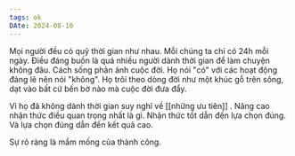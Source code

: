 ```yaml
---
tags: ok
DAte: 2024-08-10
---
```


Mọi người đều có quỹ thời gian như nhau. Mỗi chúng ta chỉ có 24h mỗi ngày. Điều đáng buồn là quá nhiều người dành thời gian để làm chuyện không đâu. Cách sống phản ánh cuộc đời. Họ nói "có" với các hoạt động đáng lẽ nên nói "không". 
Họ trôi theo dòng đời như một khúc gỗ trên sông, dạt vào bất cứ bến bờ nào mà cuộc đời đưa đẩy.


Vì họ đã không dành thời gian suy nghĩ về [[những ưu tiên]] .
Nâng cao nhận thức điều quan trọng nhất là gì.
Nhận thức tốt dẫn đến lựa chọn đúng. Và lựa chọn đúng dẫn đến kết quả cao.

Sự rõ ràng là mầm mống của thành công.